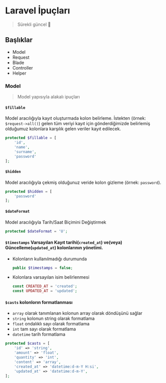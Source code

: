 # Laravel İpuçları
> Sürekli güncel :arrows_counterclockwise:

## Başlıklar
- Model
- Request
- Blade
- Controller
- Helper

### Model
> Model yapısıyla alakalı ipuçları

#### `$fillable` 
Model aracılığıyla kayıt oluşturmada kolon belirleme. İstekten (örnek: `$request->all()`) gelen tüm veriyi kayıt için gönderdiğimizde belirlemiş olduğumuz kolonlara karşılık gelen veriler kayıt edilecek.

```php
protected $fillable = [
	'id',
	'name',
	'surname',
	'password'
];
```

#### `$hidden`
Model aracılığıyla çekmiş olduğunuz veride kolon gizleme (örnek: `password`).

```php
protected $hidden = [
	'password'
];
```

#### `$dateFormat`
Model aracılığıyla Tarih/Saat Biçimini Değiştirmek

```php
protected $dateFormat = 'U';
```

#### `$timestamps` Varsayılan Kayıt tarihi(`created_at`) ve(veya) Güncelleme(`updated_at`) kolonlarının yönetimi.
- Kolonların kullanılmadığı durumunda
    ```php
    public $timestamps = false;
    ```
- Kolonlara varsayılan isim belirlenmesi
    ```php
    const CREATED_AT = 'created';
    const UPDATED_AT = 'updated';
    ```
    
#### `$casts` kolonlorın formatlanması
* `array` olarak tanımlanan kolonun array olarak döndüşünü sağlar
* `string` kolonun string olarak formatlama
* `float` ondalıklı sayı olarak formatlama
* `int` tam sayı olarak formatlama 
* `datetime` tarih formatlama
```php
protected $casts = [
    'id' => 'string',
    'amount' => 'float',
    'quantity' => 'int',
    'content' => 'array',
    'created_at' => 'datetime:d-m-Y H:si',
    'updated_at' => 'datetime:d-m-Y',
];
```